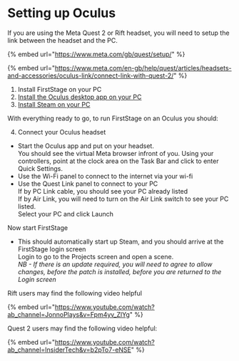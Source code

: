 # Setting up Oculus

If you are using the Meta Quest 2 or Rift headset, you will need to setup the link between the headset and the PC.

{% embed url="https://www.meta.com/gb/quest/setup/" %}

{% embed url="https://www.meta.com/en-gb/help/quest/articles/headsets-and-accessories/oculus-link/connect-link-with-quest-2/" %}

1. Install FirstStage on your PC
2. [Install the Oculus desktop app on your PC](https://www.meta.com/en-gb/help/quest/articles/getting-started/getting-started-with-rift-s/install-oculus-pc-app/)
3. [Install Steam on your PC](https://help.steampowered.com/en/faqs/view/099E-F5D1-8780-4778)

With everything ready to go, to run FirstStage on an Oculus you should:

4. Connect your Oculus headset

* Start the Oculus app and put on your headset.\
  You should see the virtual Meta browser infront of you. Using your controllers, point at the clock area on the Task Bar and click to enter Quick Settings.
* Use the Wi-Fi panel to connect to the internet via your wi-fi
* Use the Quest Link panel to connect to your PC\
  If by PC Link cable, you should see your PC already listed\
  If by Air Link, you will need to turn on the Air Link switch to see your PC listed.\
  Select your PC and click Launch

Now start FirstStage

* This should automatically start up Steam, and you should arrive at the FirstStage login screen\
  Login to go to the Projects screen and open a scene.\
  _NB - If there is an update required, you will need to agree to allow changes, before the patch is installed, before you are returned to the Login screen_



Rift users may find the following video helpful

{% embed url="https://www.youtube.com/watch?ab_channel=JonnoPlays&v=Fpm4yv_ZlYg" %}

Quest 2 users may find the following video helpful:

{% embed url="https://www.youtube.com/watch?ab_channel=InsiderTech&v=b2pTo7-eNSE" %}
